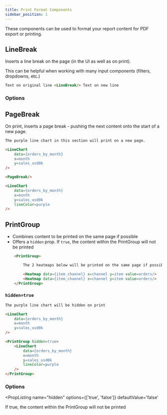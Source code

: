 ```yaml
---
title: Print Format Components
sidebar_position: 1
---
```


These components can be used to format your report content for PDF export or printing.

## LineBreak
Inserts a line break on the page (in the UI as well as on print).

This can be helpful when working with many input components (filters, dropdowns, etc.)

```html
Text on original line <LineBreak/> Text on new line
```

### Options

<PropListing
    name=lines
    description="Number of line breaks to insert"
    options=number
    defaultValue=1
/>

## PageBreak
On print, inserts a page break - pushing the next content onto the start of a new page.

```html
The purple line chart in this section will print on a new page.

<LineChart 
    data={orders_by_month} 
    x=month
    y=sales_usd0k 
/>

<PageBreak/>

<LineChart 
    data={orders_by_month} 
    x=month
    y=sales_usd0k 
    lineColor=purple
/>

```

## PrintGroup
- Combines content to be printed on the same page if possible
- Offers a `hidden` prop. If `true`, the content within the PrintGroup will not be printed

```html
    <PrintGroup>

        The 2 heatmaps below will be printed on the same page if possible

        <Heatmap data={item_channel} x=channel y=item value=orders/>
        <Heatmap data={item_channel} x=channel y=item value=orders/>
    </PrintGroup>
```

### `hidden=true`

```html
The purple line chart will be hidden on print

<LineChart 
    data={orders_by_month} 
    x=month
    y=sales_usd0k 
/>

<PrintGroup hidden=true>
    <LineChart 
        data={orders_by_month} 
        x=month
        y=sales_usd0k 
        lineColor=purple
    />
</PrintGroup>
```

### Options

<PropListing
    name="hidden"
    options={['true', 'false']}
    defaultValue='false'
>

If true, the content within the PrintGroup will not be printed

</PropListing>